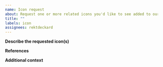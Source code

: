 ```yaml
---
name: Icon request
about: Request one or more related icons you'd like to see added to our set
title: ""
labels: icon
assignees: rektdeckard
---
```


<!-- BEFORE YOU REQUEST -->
<!-- 1. Search for existing issues! If the icon has already been requested, add a 👍 or a comment to help show your interest. -->
<!-- 2. If requesting a brand icon, check this discussion to see if it meets the criteria: https://github.com/orgs/phosphor-icons/discussions/392 -->
<!-- 3. If requesting a visual change to an existing icon, make sure it is based on clarity, consistency, or readability -->

**Describe the requested icon(s)**

<!-- Explain the icon(s) you'd like to see, and potential use-cases. Be specific. Do not say "etc..." unless it is unambiguous what that means. -->

**References**

<!-- If applicable, add screenshots, examples, or references to the icon(s) in other sets. -->

**Additional context**

<!-- Add any other context here. -->

